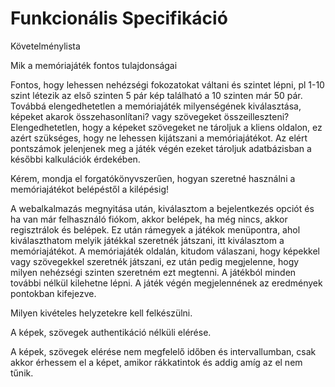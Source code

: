 # Funkcionális Specifikáció

Követelménylista

Mik a memóriajáték fontos tulajdonságai

Fontos, hogy lehessen nehézségi fokozatokat váltani és szintet lépni, pl 1-10 szint létezik az első szinten 5 pár kép található a 10 szinten már 50 pár.
Továbbá elengedhetetlen a memóriajáték milyenségének kiválasztása, képeket akarok összehasonlítani? vagy szövegeket összeilleszteni?
Elengedhetetlen, hogy a képeket szövegeket ne tároljuk a kliens oldalon, ez azért szükséges, hogy ne lehessen kijátszani a memóriajátékot.
Az elért pontszámok jelenjenek meg a játék végén ezeket tároljuk adatbázisban a későbbi kalkulációk érdekében.

Kérem, mondja el forgatókönyvszerűen, hogyan szeretné használni a memóriajátékot belépéstől a kilépésig!

A webalkalmazás megnyitása után, kiválasztom a bejelentkezés opciót és ha van már felhasználó fiókom, akkor belépek, ha még nincs, akkor regisztrálok és belépek.
Ez után rámegyek a játékok menüpontra, ahol kiválaszthatom melyik játékkal szeretnék játszani, itt kiválasztom a memóriajátékot.
A memóriajáték oldalán, kitudom válaszani, hogy képekkel vagy szövegekkel szeretnék játszani, ez után pedig megjelenne, hogy milyen nehézségi szinten szeretném ezt megtenni.
A játékból minden további nélkül kilehetne lépni.
A játék végén megjelennének az eredmények pontokban kifejezve.

Milyen kivételes helyzetekre kell felkészülni.

A képek, szövegek authentikáció nélküli elérése.

A képek, szövegek elérése nem megfelelő időben és intervallumban, csak akkor érhessem el a képet, amikor rákkatintok és addig amíg az el nem tűnik.

